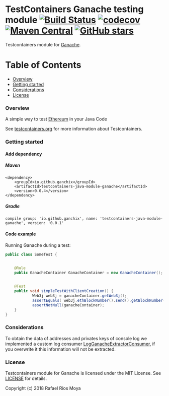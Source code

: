# TestContainers Ganache testing module [![Build Status](https://travis-ci.org/ganchix/testcontainers-java-module-ganache.svg?branch=master)](https://travis-ci.org/ganchix/testcontainers-java-module-ganache) [![codecov](https://codecov.io/gh/ganchix/testcontainers-java-module-ganache/branch/master/graph/badge.svg)](https://codecov.io/gh/ganchix/testcontainers-java-module-ganache) [![Maven Central](https://maven-badges.herokuapp.com/maven-central/io.github.ganchix/testcontainers-java-module-ganache/badge.svg?style=plastic)](https://maven-badges.herokuapp.com/maven-central/io.github.ganchix/testcontainers-java-module-ganache) [![GitHub stars](https://img.shields.io/github/stars/badges/shields.svg?style=social&label=Star)](https://github.com/ganchix/testcontainers-java-module-ganache)

Testcontainers module for [Ganache](http://truffleframework.com/ganache/).

# Table of Contents
 
- [Overview](#overview)
- [Getting started](#getting-started)
- [Considerations](#considerations)
- [License](#license)


### Overview

A simple way to test [Ethereum](https://www.ethereum.org/) in your Java Code

See [testcontainers.org](https://www.testcontainers.org) for more information about Testcontainers.

### Getting started

#### Add dependency

##### Maven

```
<dependency>
    <groupId>io.github.ganchix</groupId>
    <artifactId>testcontainers-java-module-ganache</artifactId>
    <version>0.0.4</version>
</dependency>
```

##### Gradle

```
compile group: 'io.github.ganchix', name: 'testcontainers-java-module-ganache', version: '0.0.1'
```

#### Code example

Running Ganache during a test:

```java
public class SomeTest {


	@Rule
	public GanacheContainer GanacheContainer = new GanacheContainer();

    
	@Test
	public void simpleTestWithClientCreation() {
            Web3j web3j = ganacheContainer.getWeb3j();
            assertEquals( web3j.ethBlockNumber().send().getBlockNumber(), BigInteger.ZERO);
            assertNotNull(ganacheContainer);
	}
}
```

### Considerations
To obtain the data of addresses and privates keys of console log we implemented a custom log consumer [LogGanacheExtractorConsumer](src/main/java/io/github/ganchix/ganache/LogGanacheExtractorConsumer.java), 
if you overwrite it this information will not be extracted.
 

### License

Testcontainers module for Ganache is licensed under the MIT License. See [LICENSE](LICENSE.md) for details.

Copyright (c) 2018 Rafael Ríos Moya


